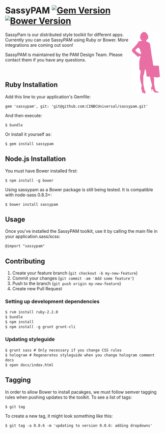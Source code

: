 # SassyPAM [![Gem Version](https://badge.fury.io/rb/sassypam.svg)](http://badge.fury.io/rb/sassypam) [![Bower Version](https://badge.fury.io/bo/sassypam.svg)](http://badge.fury.io/bo/sassypam)

<img align="right" height="200" src="/vendor/assets/images/sassy_pam.png">

SassyPam is our distributed style toolkit for different apps. Currently you can use SassyPAM using Ruby or Bower. More
integrations are coming out soon!

SassyPAM is maintained by the PAM Design Team. Please contact them if you have any questions.

<br>


## Ruby Installation

Add this line to your application's Gemfile:

    gem 'sassypam', git: 'git@github.com:CINBCUniversal/sassypam.git'

And then execute:

    $ bundle

Or install it yourself as:

    $ gem install sassypam

## Node.js Installation

You must have Bower installed first:

    $ npm install -g bower

Using sassypam as a Bower package is still being tested. It is compatible with node-sass 0.8.3+:

    $ bower install sassypam

## Usage

Once you've installed the SassyPAM toolkit, use it by calling the main file in your application.sass/scss:

    @import "sassypam"

## Contributing

1. Create your feature branch (`git checkout -b my-new-feature`)
2. Commit your changes (`git commit -am 'Add some feature'`)
3. Push to the branch (`git push origin my-new-feature`)
4. Create new Pull Request

### Setting up development dependencies

    $ rvm install ruby-2.2.0
    $ bundle
    $ npm install
    $ npm install -g grunt grunt-cli

### Updating styleguide

    $ grunt sass # Only necessary if you change CSS rules
    $ hologram # Regenerates styleguide when you change hologram comment docs
    $ open docs/index.html

## Tagging

In order to allow Bower to install pacakges, we must follow semver tagging rules when pushing updates
to the toolkit. To see a list of tags:

    $ git tag

To create a new tag, it might look something like this:

    $ git tag -a 0.0.6 -m 'updating to version 0.0.6: adding dropdowns'
